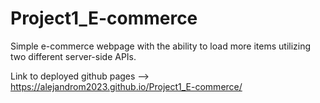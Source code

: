 # Project1_E-commerce
Simple e-commerce webpage with the ability to load more items utilizing two different server-side APIs. 


Link to deployed github pages --> https://alejandrom2023.github.io/Project1_E-commerce/
